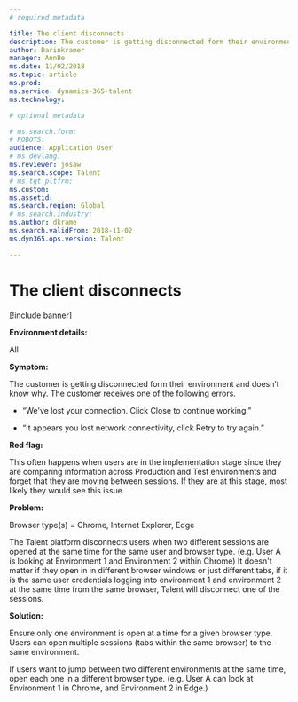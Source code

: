 ```yaml
---
# required metadata

title: The client disconnects
description: The customer is getting disconnected form their environment and doesn’t know why.
author: Darinkramer
manager: AnnBe
ms.date: 11/02/2018
ms.topic: article
ms.prod: 
ms.service: dynamics-365-talent
ms.technology: 

# optional metadata

# ms.search.form: 
# ROBOTS: 
audience: Application User
# ms.devlang: 
ms.reviewer: josaw
ms.search.scope: Talent
# ms.tgt_pltfrm: 
ms.custom: 
ms.assetid: 
ms.search.region: Global
# ms.search.industry: 
ms.author: dkrame
ms.search.validFrom: 2018-11-02
ms.dyn365.ops.version: Talent

---
```


# The client disconnects

[!include [banner](includes/banner.md)]

**Environment details:** 

All
 

**Symptom:** 

The customer is getting disconnected form their environment and doesn’t know why. The customer receives one of the following errors.

-   “We've lost your connection. Click Close to continue working.”

-   “It appears you lost network connectivity, click Retry to try again.”

**Red flag:**

This often happens when users are in the implementation stage since they are
comparing information across Production and Test environments and forget that
they are moving between sessions. If they are at this stage, most likely they
would see this issue.
   

**Problem:** 

Browser type(s) = Chrome, Internet Explorer, Edge

The Talent platform disconnects users when two different sessions are opened at
the same time for the same user and browser type. (e.g. User A is looking at
Environment 1 and Environment 2 within Chrome) It doesn't matter if they open in
in different browser windows or just different tabs, if it is the same user
credentials logging into environment 1 and environment 2 at the same time from
the same browser, Talent will disconnect one of the sessions.

**Solution:** 

Ensure only one environment is open at a time for a given browser type. Users
can open multiple sessions (tabs within the same browser) to the same
environment.

If users want to jump between two different environments at the same time, open
each one in a different browser type. (e.g. User A can look at Environment 1 in
Chrome, and Environment 2 in Edge.)
